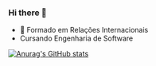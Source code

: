 ### Hi there 👋

- 🔭 Formado em Relações Internacionais
- Cursando Engenharia de Software


[![Anurag's GitHub stats](https://github-readme-stats.vercel.app/api?username=electrospherex)](https://github.com/anuraghazra/github-readme-stats)
